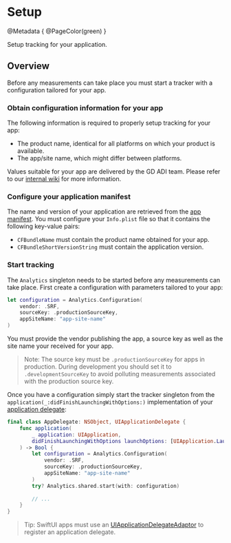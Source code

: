 # Setup

@Metadata {
    @PageColor(green)
}

Setup tracking for your application.

## Overview

Before any measurements can take place you must start a tracker with a configuration tailored for your app.

### Obtain configuration information for your app

The following information is required to properly setup tracking for your app:

- The product name, identical for all platforms on which your product is available.
- The app/site name, which might differ between platforms.

Values suitable for your app are delivered by the GD ADI team. Please refer to our [internal wiki](https://confluence.srg.beecollaboration.com/display/INTFORSCHUNG/Guidance+Implementation+Apps) for more information.

### Configure your application manifest

The name and version of your application are retrieved from the [app manifest](https://developer.apple.com/documentation/bundleresources/information_property_list). You must configure your `Info.plist` file so that it contains the following key-value pairs:

- `CFBundleName` must contain the product name obtained for your app.
- `CFBundleShortVersionString` must contain the application version.

### Start tracking

The ``Analytics`` singleton needs to be started before any measurements can take place. First create a configuration with parameters tailored to your app:

```swift
let configuration = Analytics.Configuration(
    vendor: .SRF,
    sourceKey: .productionSourceKey,
    appSiteName: "app-site-name"
)
```

You must provide the vendor publishing the app, a source key as well as the site name your received for your app.

> Note: The source key must be `.productionSourceKey` for apps in production. During development you should set it to `.developmentSourceKey` to avoid polluting measurements associated with the production source key.

Once you have a configuration simply start the tracker singleton from the `application(_:didFinishLaunchingWithOptions:)` implementation of your [application delegate](https://developer.apple.com/documentation/uikit/uiapplicationdelegate):

```swift
final class AppDelegate: NSObject, UIApplicationDelegate {
    func application(
        _ application: UIApplication, 
        didFinishLaunchingWithOptions launchOptions: [UIApplication.LaunchOptionsKey: Any]? = nil
    ) -> Bool {
        let configuration = Analytics.Configuration(
            vendor: .SRF,
            sourceKey: .productionSourceKey,
            appSiteName: "app-site-name"
        )
        try? Analytics.shared.start(with: configuration)
        
        // ...
    }
}
```

> Tip: SwiftUI apps must use an [UIApplicationDelegateAdaptor](https://developer.apple.com/documentation/swiftui/uiapplicationdelegateadaptor) to register an application delegate.
